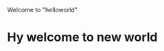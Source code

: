 <html>
  </head>
  <body>
  <p>Welcome to "helloworld"</p>
  <h1>Hy welcome to new world</h1>
</body>
</html>
